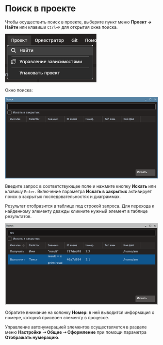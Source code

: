 # Поиск в проекте

Чтобы осуществить поиск в проекте, выберите пункт меню **Проект -> Найти** или клавиши `Ctrl+F` для открытия окна поиска.

![](../../.gitbook/assets1/project-search-menuitem.png)

Окно поиска:

![](../../.gitbook/assets1/project-search-main-window.png)

Введите запрос в соответствующее поле и нажмите кнопку **Искать** или клавишу `Enter`. Включение параметра **Искать в закрытых** активирует поиск в закрытых последовательностях и диаграммах.

Результат отобразится в таблице под строкой запроса. Для перехода к найденному элементу дважды кликните нужный элемент в таблице результатов.

![](../../.gitbook/assets1/project-search-result-list.png)

Обратите внимание на колонку **Номер**: в ней выводится информация о номере, который присвоен элементу в процессе. 

Управление автонумерацией элементов осуществляется в разделе меню **Настройки ➝ Общие ➝ Оформление** при помощи параметра **Отображать нумерацию**.
